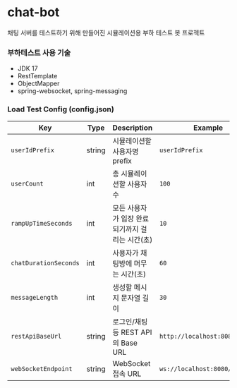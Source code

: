 # chat-bot

채팅 서버를 테스트하기 위해 만들어진 시뮬레이션용 부하 테스트 봇 프로젝트  

### 부하테스트 사용 기술
* JDK 17
* RestTemplate
* ObjectMapper
* spring-websocket, spring-messaging

### Load Test Config (config.json)

| Key | Type | Description | Example |
|-----|------|-------------|---------|
| `userIdPrefix` | string | 시뮬레이션할 사용자명 prefix   | `userIdPrefix` |
| `userCount` | int | 총 시뮬레이션할 사용자 수 | `100` |
| `rampUpTimeSeconds` | int | 모든 사용자가 입장 완료되기까지 걸리는 시간(초) | `10` |
| `chatDurationSeconds` | int | 사용자가 채팅방에 머무는 시간(초) | `60` |
| `messageLength` | int | 생성할 메시지 문자열 길이 | `30` |
| `restApiBaseUrl` | string | 로그인/채팅 등 REST API의 Base URL | `http://localhost:8080` |
| `webSocketEndpoint` | string | WebSocket 접속 URL | `ws://localhost:8080/ws/chat` |
